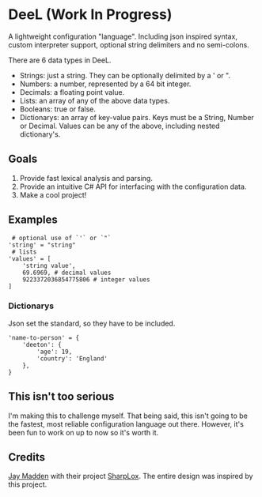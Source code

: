 # DeeL (Work In Progress)

A lightweight configuration "language". Including json inspired syntax, custom interpreter support, optional string delimiters and no semi-colons. 

There are 6 data types in DeeL. 

 - Strings: just a string. They can be optionally delimited by a ' or ".
 - Numbers: a number, represented by a 64 bit integer.
 - Decimals: a floating point value.
 - Lists: an array of any of the above data types.
 - Booleans: true or false.
 - Dictionarys: an array of key-value pairs. Keys must be a String, Number or Decimal. Values can be any of the above, including nested dictionary's. 

## Goals

 1. Provide fast lexical analysis and parsing.
 2. Provide an intuitive C# API for interfacing with the configuration data.
 3. Make a cool project!

## Examples
```
 # optional use of `'` or `"`
'string' = "string"
 # lists
'values' = [
    'string value',
    69.6969, # decimal values
    9223372036854775806 # integer values
] 
```

### Dictionarys
Json set the standard, so they have to be included.
```
'name-to-person' = {
    'deeton': {
	    'age': 19,
	    'country': 'England'
	},
}
```

## This isn't too serious
I'm making this to challenge myself. That being said, this isn't going to be the fastest, most reliable configuration language out there. However, it's been fun to work on up to now so it's worth it.

## Credits
[Jay Madden](https://github.com/Jay-Madden) with their project [SharpLox](https://github.com/Jay-Madden/SharpLox).
The entire design was inspired by this project.